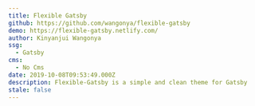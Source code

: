 ```yaml
---
title: Flexible Gatsby
github: https://github.com/wangonya/flexible-gatsby
demo: https://flexible-gatsby.netlify.com/
author: Kinyanjui Wangonya
ssg:
  - Gatsby
cms:
  - No Cms
date: 2019-10-08T09:53:49.000Z
description: Flexible-Gatsby is a simple and clean theme for Gatsby
stale: false
---
```

